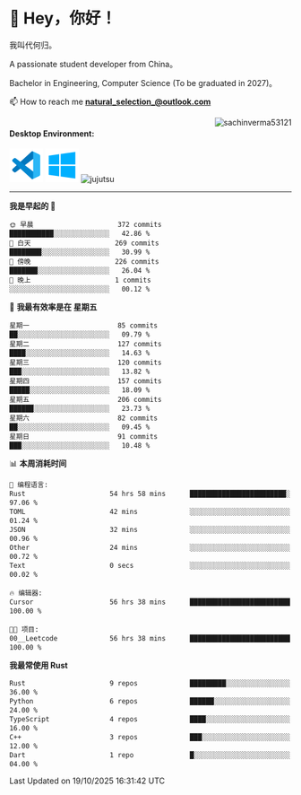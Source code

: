 # 👋 Hey，你好！

我叫代何归。

A passionate student developer from China。

Bachelor in Engineering, Computer Science (To be graduated in 2027)。

📫 How to reach me **natural_selection_@outlook.com**

<div style="display: flex; justify-content: space-between; align-items: flex-start;">
  <div>
    <h4>Desktop Environment: </h4>
    <span>
      <img style="margin: auto;" src="https://raw.githubusercontent.com/sachinverma53121/sachinverma53121/master/icons/vsc.png" alt=vs width="60" height="60"/>
      <img style="margin: auto;" src="https://raw.githubusercontent.com/sachinverma53121/sachinverma53121/master/icons/win10.png" alt=windows10 width="60" height="60"/>
      <img style="margin: auto;" src="https://img2023.cnblogs.com/blog/3292968/202505/3292968-20250515084111916-1835883071.png" alt=jujutsu width="60" height="60"/>
    </span>
  </div>
  <div>
    <img style="margin: auto;" src=https://github-readme-stats.vercel.app/api?username=Natural-selection1&show_icons=true alt=sachinverma53121 />
  </div>
</div>

---

<!--START_SECTION:waka-->
**我是早起的 🐤** 

```text
🌞 早晨                     372 commits         ███████████░░░░░░░░░░░░░░   42.86 % 
🌆 白天                     269 commits         ████████░░░░░░░░░░░░░░░░░   30.99 % 
🌃 傍晚                     226 commits         ███████░░░░░░░░░░░░░░░░░░   26.04 % 
🌙 晚上                     1 commits           ░░░░░░░░░░░░░░░░░░░░░░░░░   00.12 % 
```
📅 **我最有效率是在 星期五** 

```text
星期一                      85 commits          ██░░░░░░░░░░░░░░░░░░░░░░░   09.79 % 
星期二                      127 commits         ████░░░░░░░░░░░░░░░░░░░░░   14.63 % 
星期三                      120 commits         ███░░░░░░░░░░░░░░░░░░░░░░   13.82 % 
星期四                      157 commits         █████░░░░░░░░░░░░░░░░░░░░   18.09 % 
星期五                      206 commits         ██████░░░░░░░░░░░░░░░░░░░   23.73 % 
星期六                      82 commits          ██░░░░░░░░░░░░░░░░░░░░░░░   09.45 % 
星期日                      91 commits          ███░░░░░░░░░░░░░░░░░░░░░░   10.48 % 
```


📊 **本周消耗时间** 

```text
💬 编程语言: 
Rust                     54 hrs 58 mins      ████████████████████████░   97.06 % 
TOML                     42 mins             ░░░░░░░░░░░░░░░░░░░░░░░░░   01.24 % 
JSON                     32 mins             ░░░░░░░░░░░░░░░░░░░░░░░░░   00.96 % 
Other                    24 mins             ░░░░░░░░░░░░░░░░░░░░░░░░░   00.72 % 
Text                     0 secs              ░░░░░░░░░░░░░░░░░░░░░░░░░   00.02 % 

🔥 编辑器: 
Cursor                   56 hrs 38 mins      █████████████████████████   100.00 % 

🐱‍💻 项目: 
00__Leetcode             56 hrs 38 mins      █████████████████████████   100.00 % 
```

**我最常使用 Rust** 

```text
Rust                     9 repos             █████████░░░░░░░░░░░░░░░░   36.00 % 
Python                   6 repos             ██████░░░░░░░░░░░░░░░░░░░   24.00 % 
TypeScript               4 repos             ████░░░░░░░░░░░░░░░░░░░░░   16.00 % 
C++                      3 repos             ███░░░░░░░░░░░░░░░░░░░░░░   12.00 % 
Dart                     1 repo              █░░░░░░░░░░░░░░░░░░░░░░░░   04.00 % 
```




 Last Updated on 19/10/2025 16:31:42 UTC
<!--END_SECTION:waka-->
